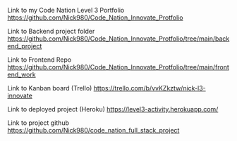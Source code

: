 Link to my Code Nation Level 3 Portfolio
https://github.com/Nick980/Code_Nation_Innovate_Protfolio

Link to Backend project folder
https://github.com/Nick980/Code_Nation_Innovate_Protfolio/tree/main/backend_project

Link to Frontend Repo
https://github.com/Nick980/Code_Nation_Innovate_Protfolio/tree/main/frontend_work
 
Link to Kanban board (Trello)
https://trello.com/b/vvKZkztw/nick-l3-innovate

Link to deployed project (Heroku)
https://level3-activity.herokuapp.com/

Link to project github
https://github.com/Nick980/code_nation_full_stack_project

